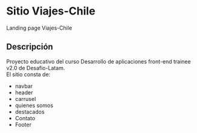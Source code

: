 # Sitio Viajes-Chile #
Landing page Viajes-Chile 

## Descripción ##
Proyecto educativo del curso Desarrollo de aplicaciones front-end trainee v2.0 de Desafio-Latam.  
El sitio consta de:
- navbar
- header
- carrusel
- quienes somos
- destacados
- Contato
- Footer
